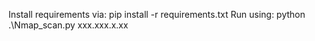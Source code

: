Install requirements via: pip install -r requirements.txt
Run using: python .\Nmap_scan.py xxx.xxx.x.xx
